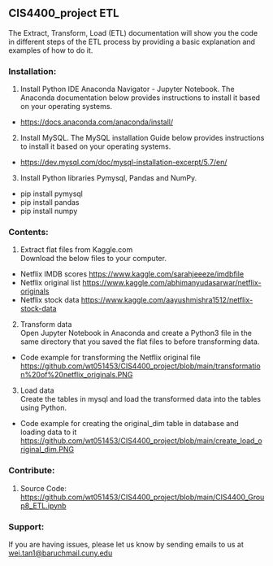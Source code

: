 ## CIS4400_project ETL

The Extract, Transform, Load (ETL) documentation will show you the code in different steps of the ETL process by providing a basic explanation and examples of how to do it.

### Installation:
1. Install Python IDE Anaconda Navigator - Jupyter Notebook. The Anaconda documentation below provides instructions to install it based on your operating systems.
- https://docs.anaconda.com/anaconda/install/
2. Install MySQL. The MySQL installation Guide below provides instructions to install it based on your operating systems.
- https://dev.mysql.com/doc/mysql-installation-excerpt/5.7/en/
3. Install Python libraries Pymysql, Pandas and NumPy.
- pip install pymysql
- pip install pandas
- pip install numpy

### Contents:
1. Extract flat files from Kaggle.com <br>
Download the below files to your computer.
- Netflix IMDB scores https://www.kaggle.com/sarahjeeeze/imdbfile
- Netflix original list https://www.kaggle.com/abhimanyudasarwar/netflix-originals
- Netflix stock data https://www.kaggle.com/aayushmishra1512/netflix-stock-data

2. Transform data <br>
Open Jupyter Notebook in Anaconda and create a Python3 file in the same directory that you saved the flat files to before transforming data.
- Code example for transforming the Netflix original file 
https://github.com/wt051453/CIS4400_project/blob/main/transformation%20of%20netflix_originals.PNG

3. Load data <br>
Create the tables in mysql and load the transformed data into the tables using Python.
- Code example for creating the original_dim table in database and loading data to it 
https://github.com/wt051453/CIS4400_project/blob/main/create_load_original_dim.PNG

### Contribute:
1. Source Code: https://github.com/wt051453/CIS4400_project/blob/main/CIS4400_Group8_ETL.ipynb

### Support:
If you are having issues, please let us know by sending emails to us at wei.tan1@baruchmail.cuny.edu



